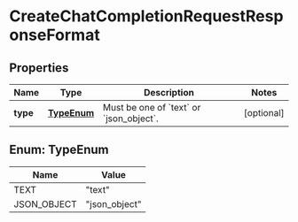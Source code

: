 # CreateChatCompletionRequestResponseFormat

## Properties
Name | Type | Description | Notes
------------ | ------------- | ------------- | -------------
**type** | [**TypeEnum**](#TypeEnum) | Must be one of &#x60;text&#x60; or &#x60;json_object&#x60;. |  [optional]

<a name="TypeEnum"></a>
## Enum: TypeEnum
Name | Value
---- | -----
TEXT | &quot;text&quot;
JSON_OBJECT | &quot;json_object&quot;
